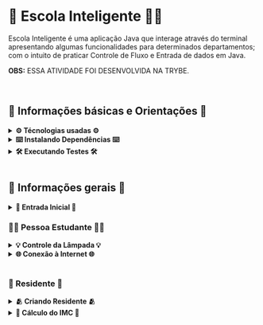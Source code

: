 # 🏫 Escola Inteligente 🧑‍🏫

Escola Inteligente é uma aplicação Java que interage através do terminal apresentando algumas funcionalidades para determinados departamentos; com o intuito de praticar Controle de Fluxo e Entrada de dados em Java.

<strong>OBS:</strong> ESSA ATIVIDADE FOI DESENVOLVIDA NA TRYBE.

<br>

## 📑 Informações básicas e Orientações 📑

<details>
  <summary><strong>⚙️ Técnologias usadas ⚙️</strong></summary><br>
  
  * Java;
  * Maven;
  * Eslint.
</details>
<details>
  <summary><strong>⌨️ Instalando Dependências ⌨️</strong></summary><br>
  
  Execute:  `mvn install`
</details>

<details>
  <summary><strong>🛠 Executando Testes 🛠</strong></summary><br>
  
  Para executar todos os testes basta rodar o comando: `mvn test`
  
  Para executar apenas uma classe de testes: `mvn test -Dtest="TestClassName"`
</details>

<br>

## 👥 Informações gerais 👥

<details>
  <summary><strong>🚪 Entrada Inicial	🚪</strong></summary><br>

```
Boas vindas a Escola Inteligente!
Escolha um departamento:
1 - Pessoa Estudante - Calcular idade em dias
2 - Secretaria - Calcular a média das notas
3 - Portaria - Gerar relatório de controle de acesso
```

</details>

### 🧑‍🎓 Pessoa Estudante 🧑‍🎓

<details>
  <summary><strong>💡 Controle da Lâmpada	💡</strong></summary><br>
  
  1 - Criei um atributo chamado `lampada` do tipo `boolean` para classificar se a lampada está ligada ou apagada;
  
  2 - Para mudar o estado da lampada, utilizei dois métodos: `ligarLampada` e `desligarLampada`;

  3 - Para verificar o estado da lampada, basta chamar o método `isLampadaLigada` que retornará `true` ou `false`. 

</details>

<details>
  <summary><strong>🌐 Conexão à Internet	🌐</strong></summary><br>
  
  1 - Criei um método chamado `conectarInternet` que irá receber o atributo `connectionRate` do tipo `double` e deverá retornar `true`ou `false`;
  
  2 - Para o atributo `connectionRate` ser true, a taxa de conexão deverá ser maior que 0.5, indicando uma conexão bem-sucedida;

  3 - Caso o atributo `connectionRate` for menor ou igual a 0.5, o método deve retornar false, indicando que a conexão falhou.

</details>

<br>

### 👤 Residente 👤

<details>
  <summary><strong>🫂 Criando Residente	🫂</strong></summary><br>
  
  1 - Criei vários atributos chamados: `nome` do tipo `String`, `idade` do tipo `int`, `peso` do tipo `double` e `altura` do tipo `double`;
  
  2 - Criei um constructor para receber os valores do atributos e assim, poder ser acessado.

</details>

<details>
  <summary><strong>🧮 Cálculo do IMC	🧮</strong></summary><br>
  
  1 - Criei um método chamado `calcularImc` que deverá retornar um `double` com o resultado do cálculo do IMC do residente;
  
  2 - Para fazer o cálculo, precisei descobrir o resultado da `alturaAoQuadrado`. Ou seja, multipliquei `altura` pela `altura`;

<!--

A funcionalidade de calcular a idade de uma pessoa estudante em dias para o departamento Pessoa Estudante.
A funcionalidade de calcular a média das notas de uma pessoa estudante para o departamento Secretaria.
A funcionalidade de gerar um relatório de controle de acesso das pessoas estudantes na escola para o departamento Portaria.

-->

